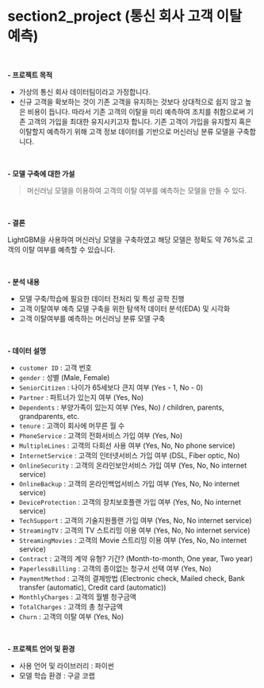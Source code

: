 # section2_project (통신 회사 고객 이탈 예측)

<br>

**- 프로젝트 목적**

* 가상의 통신 회사 데이터팀이라고 가정합니다.
* 신규 고객을 확보하는 것이 기존 고객을 유지하는 것보다 상대적으로 쉽지 않고 높은 비용이 듭니다. 따라서 기존 고객의 이탈을 미리 예측하여 조치를 취함으로써 기존 고객의 가입을 최대한 유지시키고자 합니다. 기존 고객이 가입을 유지할지 혹은 이탈할지 예측하기 위해 고객 정보 데이터를 기반으로 머신러닝 분류 모델을 구축합니다.

<br>

**- 모델 구축에 대한 가설**

> 머신러닝 모델을 이용하여 고객의 이탈 여부를 예측하는 모델을 만들 수 있다.

<br>

**- 결론**

LightGBM을 사용하여 머신러닝 모델을 구축하였고 해당 모델은 정확도 약 76%로 고객의 이탈 여부를 예측할 수 있습니다.

<br>

**- 분석 내용**
* 모델 구축/학습에 필요한 데이터 전처리 및 특성 공학 진행
* 고객 이탈여부 예측 모델 구축을 위한 탐색적 데이터 분석(EDA) 및 시각화
* 고객 이탈여부를 예측하는 머신러닝 분류 모델 구축

<br>

**- 데이터 설명**

*   `customer ID` : 고객 번호
*   `gender` : 성별 (Male, Female)
*   `SeniorCitizen` : 나이가 65세보다 큰지 여부 (Yes - 1, No - 0)
*   `Partner` : 파트너가 있는지 여부 (Yes, No)
*   `Dependents` : 부양가족이 있는지 여부 (Yes, No) / children, parents, grandparents, etc.
*   `tenure` : 고객이 회사에 머무른 월 수
*   `PhoneService` : 고객의 전화서비스 가입 여부 (Yes, No)
*   `MultipleLines` : 고객의 다회선 사용 여부 (Yes, No, No phone service)
*   `InternetService` : 고객의 인터넷서비스 가입 여부 (DSL, Fiber optic, No)
*   `OnlineSecurity` : 고객의 온라인보안서비스 가입 여부 (Yes, No, No internet service)
*   `OnlineBackup` : 고객의 온라인백업서비스 가입 여부 (Yes, No, No internet service)
*   `DeviceProtection` : 고객의 장치보호플랜 가입 여부 (Yes, No, No internet service)
*   `TechSupport` : 고객의 기술지원플랜 가입 여부 (Yes, No, No internet service)
*   `StreamingTV` : 고객의 TV 스트리밍 이용 여부 (Yes, No, No internet service)
*   `StreamingMovies` : 고객의 Movie 스트리밍 이용 여부 (Yes, No, No internet service)
*   `Contract` : 고객의 계약 유형? 기간? (Month-to-month, One year, Two year)
*   `PaperlessBilling` : 고객의 종이없는 청구서 선택 여부 (Yes, No)
*   `PaymentMethod` : 고객의 결제방법 (Electronic check, Mailed check, Bank transfer (automatic), Credit card (automatic))
*   `MonthlyCharges` : 고객의 월별 청구금액
*   `TotalCharges` : 고객의 총 청구금액
*   `Churn` : 고객의 이탈 여부 (Yes, No)

<br>

**- 프로젝트 언어 및 환경**

* 사용 언어 및 라이브러리 : 파이썬
* 모델 학습 환경 : 구글 코랩
